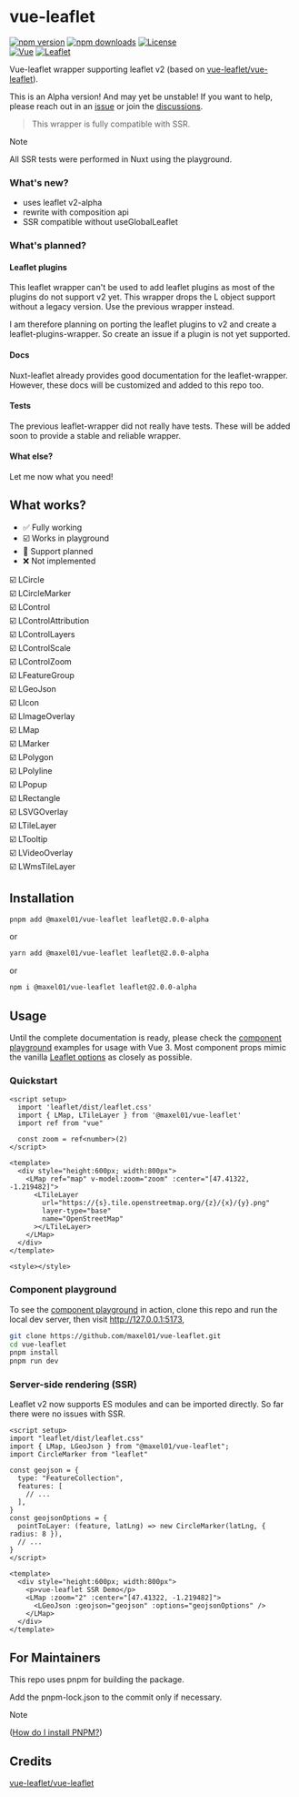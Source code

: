 # vue-leaflet

[![npm version][npm-version-src]][npm-version-href]
[![npm downloads][npm-downloads-src]][npm-downloads-href]
[![License][license-src]][license-href] \
[![Vue][vue-src]][vue-href]
[![Leaflet][leaflet-src]][leaflet-href]

Vue-leaflet wrapper supporting leaflet v2 (based on [vue-leaflet/vue-leaflet](https://github.com/vue-leaflet/vue-leaflet)).

This is an Alpha version! And may yet be unstable! If you want to help, please reach out in an [issue](https://github.com/Maxel01/vue-leaflet/issues) or join the [discussions](https://github.com/Maxel01/vue-leaflet/discussions).

> This wrapper is fully compatible with SSR.

> [!NOTE]
> All SSR tests were performed in Nuxt using the playground.

### What's new?

- uses leaflet v2-alpha
- rewrite with composition api
- SSR compatible without useGlobalLeaflet

### What's planned?
#### Leaflet plugins
This leaflet wrapper can't be used to add leaflet plugins as most of the plugins do not support v2 yet. This wrapper drops the L object support without a legacy version. Use the previous wrapper instead.

I am therefore planning on porting the leaflet plugins to v2 and create a leaflet-plugins-wrapper. So create an issue if a plugin is not yet supported.

#### Docs
Nuxt-leaflet already provides good documentation for the leaflet-wrapper. However, these docs will be customized and added to this repo too.

#### Tests
The previous leaflet-wrapper did not really have tests. These will be added soon to provide a stable and reliable wrapper.

#### What else?
Let me now what you need!

## What works?
- ✅ Fully working
- ☑️ Works in playground
- 🔧 Support planned
- ❌ Not implemented

☑️ LCircle \
☑️ LCircleMarker \
☑️ LControl\
☑️ LControlAttribution\
☑️ LControlLayers\
☑️ LControlScale\
☑️ LControlZoom\
☑️ LFeatureGroup\
☑️ LGeoJson\
☑️ LIcon\
☑️ LImageOverlay\
☑️ LMap\
☑️ LMarker\
☑️ LPolygon\
☑️ LPolyline\
☑️ LPopup\
☑️ LRectangle\
☑️ LSVGOverlay\
☑️ LTileLayer\
☑️ LTooltip\
☑️ LVideoOverlay\
☑️ LWmsTileLayer

## Installation

```bash
pnpm add @maxel01/vue-leaflet leaflet@2.0.0-alpha
```

or

```bash
yarn add @maxel01/vue-leaflet leaflet@2.0.0-alpha
```

or

```bash
npm i @maxel01/vue-leaflet leaflet@2.0.0-alpha
```

## Usage

Until the complete documentation is ready, please check the
[component playground](https://github.com/vue-leaflet/vue-leaflet/tree/master/src/playground/views) examples for usage with Vue 3.
Most component props mimic the vanilla [Leaflet options](https://leafletjs.com/reference-1.7.1.html) as closely as
possible.

### Quickstart

```vue
<script setup>
  import 'leaflet/dist/leaflet.css'
  import { LMap, LTileLayer } from '@maxel01/vue-leaflet'
  import ref from "vue"

  const zoom = ref<number>(2)
</script>

<template>
  <div style="height:600px; width:800px">
    <LMap ref="map" v-model:zoom="zoom" :center="[47.41322, -1.219482]">
      <LTileLayer
        url="https://{s}.tile.openstreetmap.org/{z}/{x}/{y}.png"
        layer-type="base"
        name="OpenStreetMap"
      ></LTileLayer>
    </LMap>
  </div>
</template>

<style></style>
```

### Component playground

To see the [component playground](https://github.com/vue-leaflet/vue-leaflet/tree/master/src/playground/views) in action,
clone this repo and run the local dev server, then visit http://127.0.0.1:5173,
```bash
git clone https://github.com/maxel01/vue-leaflet.git
cd vue-leaflet
pnpm install
pnpm run dev
```

### Server-side rendering (SSR)

Leaflet v2 now supports ES modules and can be imported directly. So far there were no issues with SSR.

```vue
<script setup>
import "leaflet/dist/leaflet.css"
import { LMap, LGeoJson } from "@maxel01/vue-leaflet";
import CircleMarker from "leaflet"

const geojson = { 
  type: "FeatureCollection",
  features: [
    // ...
  ],
}
const geojsonOptions = {
  pointToLayer: (feature, latLng) => new CircleMarker(latLng, { radius: 8 }),
  // ...
}
</script>

<template>
  <div style="height:600px; width:800px">
    <p>vue-leaflet SSR Demo</p>
    <LMap :zoom="2" :center="[47.41322, -1.219482]">
      <LGeoJson :geojson="geojson" :options="geojsonOptions" />
    </LMap>
  </div>
</template>
```

## For Maintainers

This repo uses pnpm for building the package.

Add the pnpm-lock.json to the commit only if necessary.

> [!NOTE]
> ([How do I install PNPM?](https://pnpm.io/installation))

## Credits

[vue-leaflet/vue-leaflet](https://github.com/vue-leaflet/vue-leaflet)

<!-- Badges -->
[npm-version-src]: https://img.shields.io/npm/v/@maxel01/vue-leaflet/latest.svg?color=0F81C2
[npm-version-href]: https://www.npmjs.com/package/@maxel01/vue-leaflet

[npm-downloads-src]: https://img.shields.io/npm/dm/@maxel01/vue-leaflet.svg
[npm-downloads-href]: https://www.npmjs.com/package/@maxel01/vue-leaflet

[license-src]: https://img.shields.io/npm/l/@maxel01/vue-leaflet.svg
[license-href]: https://www.npmjs.com/package/@maxel01/vue-leaflet

[vue-src]: https://img.shields.io/npm/dependency-version/@maxel01/vue-leaflet/peer/vue?label=Vue&logo=vue.js&colorA=18181B
[vue-href]: https://vuejs.org

[leaflet-src]: https://img.shields.io/npm/dependency-version/@maxel01/vue-leaflet/peer/leaflet?label=Leaflet&logo=leaflet&colorA=18181B
[leaflet-href]: https://leafletjs.com/